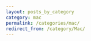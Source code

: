 ```yaml
---
layout: posts_by_category
category: mac
permalink: /categories/mac/
redirect_from: /category/Mac/
---
```

